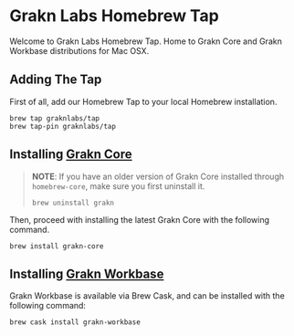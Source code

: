 # Grakn Labs Homebrew Tap

Welcome to Grakn Labs Homebrew Tap. Home to Grakn Core and Grakn Workbase distributions for Mac OSX.


## Adding The Tap

First of all, add our Homebrew Tap to your local Homebrew installation.

```
brew tap graknlabs/tap
brew tap-pin graknlabs/tap
```

## Installing [Grakn Core](https://github.com/graknlabs/grakn)

> **NOTE**: If you have an older version of Grakn Core installed through `homebrew-core`, make sure you first uninstall it.
> 
> ```
> brew uninstall grakn
> ```

Then, proceed with installing the latest Grakn Core with the following command.
```
brew install grakn-core
```


## Installing [Grakn Workbase](https://github.com/graknlabs/workbase)

Grakn Workbase is available via Brew Cask, and can be installed with the following command:
```
brew cask install grakn-workbase
```
